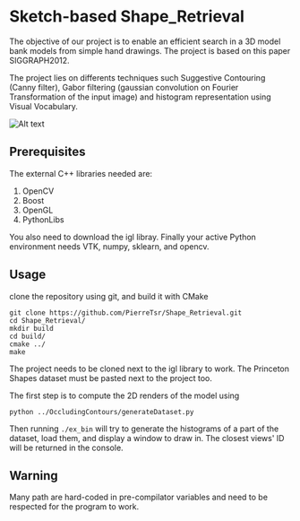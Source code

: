 # Sketch-based Shape_Retrieval

The objective of our project is to enable an efficient search in a 3D model bank models from simple hand drawings. The project is based on this paper SIGGRAPH2012.

The project lies on differents techniques such Suggestive Contouring (Canny filter), Gabor filtering (gaussian convolution on Fourier Transformation of the input image) and histogram representation using Visual Vocabulary. 

![Alt text](images/pipeline.jpg?raw=true "Title")
## Prerequisites

The external C++ libraries needed are:
 1. OpenCV
 2. Boost
 3. OpenGL
 4. PythonLibs

You also need to download the igl libray.
Finally your active Python environment needs VTK, numpy, sklearn, and opencv.

## Usage

clone the repository using git, and build it with CMake
```
git clone https://github.com/PierreTsr/Shape_Retrieval.git
cd Shape_Retrieval/
mkdir build
cd build/
cmake ../
make
```
The project needs to be cloned next to the igl library to work. The Princeton Shapes dataset must be pasted next to the project too. 

The first step is to compute the 2D renders of the model using 
```
python ../OccludingContours/generateDataset.py
```
Then running `./ex_bin` will try to generate the histograms of a part of the dataset, load them, and display a window to draw in. The closest views' ID will be returned in the console.

## Warning

Many path are hard-coded in pre-compilator variables and need to be respected for the program to work.